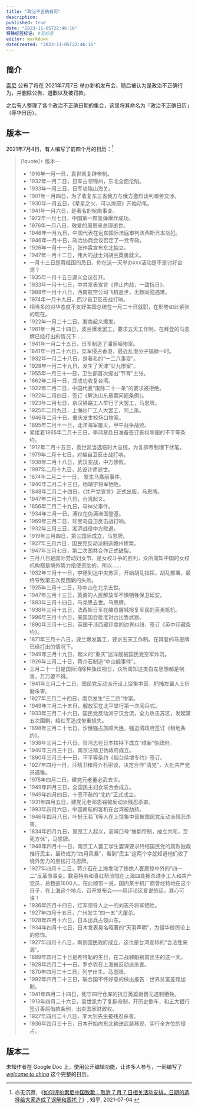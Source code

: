```yaml
---
title: "政治不正确日历"
description:
published: true
date: "2023-11-05T22:46:16"
特殊标签标记: #无标签
editor: markdown
dateCreated: "2023-11-05T22:46:16"
---
```


## 简介

[索尼](/company/Sony/index.md#2021年7月新品发布会) 公布了将在 2021年7月7日 举办新机发布会，随后被认为是政治不正确行为，并删除公告、道歉以及被罚款。

之后有人整理了各个政治不正确日期的集合，这里将其命名为「政治不正确日历」（<span class="heimu">辱华日历</span>）。

## 版本一

2021年7月4日，有人编写了前四个月的日历：[^vnb65]

[^vnb65]: 亦无沉寂, 《[如何评价索尼中国致歉：取消 7 月 7 日相关活动安排，日期的选择给大家造成了误解和困扰？](http://archive.today/2021.07.04-141258/https://www.zhihu.com/question/469292670/answer/1974980630)》, 知乎, 2021-07-04.

> [!quote]+ 版本一
>
> +   1916年一月一日，袁世凯复辟帝制。
> +   1932年一月二日，日军占领锦州，东北全面沦陷。
> +   1933年一月三日，日军攻陷山海关。
> +   1901年一月四日，为了收复东三省我方与俄方激烈谈判艰苦交涉。
> +   1930年一月五日，《星星之火，可以燎原》开始动笔。
> +   1941年一月六日，是著名的皖南事变。
> +   1972年一月七日，中国第一颗氢弹爆炸成功。
> +   1976年一月八日，敬爱的周恩来总理逝世。
> +   1946年一月九日，中国代表在远东国际法庭审判法西斯日本战犯。
> +   1946年一月十日，政治协商会议否定了一党专政。
> +   1926年一月十一日，张作霖宣布东北独立。
> +   1947年一月十二日，伟大的战士刘胡兰英勇就义。
> +   一月十三日是蒋经国的忌日，你在这一天举办xxx活动是不是讨好台湾？
> +   1935年一月十五日遵义会议召开。
> +   1933年一月十七日，中共发表宣言《停止内战，一致抗日》。
> +   1988年一月十八日，西南航空公司飞机逝世，无数同胞遇难。
> +   1974年一月十九日，西沙自卫反击战打响。
> +   相当多的对华态度不友好美国总统在一月二十日就职，在形势如此紧张的现在。
> +   1922年一月二十二日，湘南起义爆发。
> +   1981年一月二十四日，波兰爆发罢工，要求五天工作制。在拜登的马恩牌已经打出的情况下……
> +   1941年一月二十五日，日军制造了潘家峪惨案。
> +   1841年一月二十六日，英军侵占香港，最近乱港分子猖獗一时。
> +   1932年一月二十八日，是著名的“一二八事变”。
> +   1928年一月二十九日，发生了天津“廿九惨案”。
> +   1955年一月三十一日，卫生部首次提出“节育”主张。
> +   1662年二月一日，郑成功收复台湾。
> +   1922年二月二日，中国代表“废除二十一条”的要求被拒绝。
> +   1922年二月四日，签订《解决山东悬案问题条例》。
> +   1923年二月七日，京汉铁路工人举行了大罢工，马恩牌。
> +   1925年二月九日，上海纱厂工人大罢工，同上条。
> +   1946年二月十日，重庆发生校场口惨案。
> +   1895年二月十一日，北洋海军覆灭，甲午战争战败。
> +   紧接着1865年二月十三日，李鸿章赴日准备签订丧权辱国的不平等条约。
> +   1912年二月十五日，袁世凯当选临时大总统，为复辟帝制埋下伏笔。
> +   1979年二月十七日，对越自卫反击战打响。
> +   1938年二月十八日，武汉空战，中方惨败。
> +   1997年二月十九日，总设计师逝世。
> +   1874年二月二十一日， 发生马嘉丽事件。
> +   1940年二月二十三日，杨靖宇将军牺牲。
> +   1848年二月二十四日，《共产党宣言》正式出版，马恩牌。
> +   1947年二月二十八日，台湾起义。
> +   1856年二月二十九日，马神父事件。
> +   1934年三月一日，溥仪在伪满洲国登基。
> +   1969年三月二日，珍宝岛自卫反击战打响。
> +   1932年三月三日，淞沪战役中方败退。
> +   1919年三月四日，第三国际成立，马恩牌。
> +   1927年三月六日，国民党反动派制造赣州惨案。
> +   1947年三月七日，第二次国共合作正式破裂。
> +   三月八日是国际劳动妇女节，是女权斗争的胜利，众所周知中国的女权机构都是境外势力指使资助的，所以……
> +   1932年三月十一日，李德到达中央苏区，开始胡乱指挥，胡乱部署，最终导致第五次反围剿的失败。
> +   1925年三月十二日，孙中山在北京去世。
> +   1947年三月十三日，英勇的人民解放军不惧牺牲保卫延安。
> +   1883年三月十四日，马克思去世。马恩牌。
> +   1938年三月十五日，法西斯日军在滕县屠城报复军民的英勇抵抗。
> +   1996年三月十六日，美国国会批准对台出售武器。
> +   1890年三月十七日，英国干涉西藏印度的边界纠纷，签订《英中印藏条约》。
> +   1871年三月十八日，波兰爆发罢工，要求五天工作制。在拜登的马恩牌已经打出的情况下。
> +   1949年三月十九日，起义的“重庆”巡洋舰被国民党空军炸沉。
> +   1926年三月二十日，蒋介石制造“中山舰事件”。
> +   三月二十一日是国际消除种族歧视日，众所周知这类白左思想都是祸害，万万要不得。
> +   1941年三月二十二日，国民党反动派开设上饶集中营，抓捕左翼人士折磨杀害。
> +   1927年三月二十四日，南京发生“三二四”惨案。
> +   1949年三月二十五日，解放军在北平举行第一次阅兵式。
> +   1933年三月二十六日，国民党反动派宁汉合流，全力攻击苏区，发起第五次围剿，给红军造成惨重损失。
> +   1898年三月二十七日，沙俄强占旅顺大连，强迫清政府签订《租地条约》。
> +   1938年三月二十八日，梁鸿志在日本扶持下成立“维新”伪政府。
> +   1940年三月三十日，南京汪精卫伪政府成立。
> +   1890年三月三十一日，不平等条约《烟台续增专约》签订。
> +   1927年四月一日，汪精卫和蒋介石密谈，决定合作“清党”，大批共产党员遇难。
> +   1975年四月二日，建党元老董必武去世。
> +   1949年四月三日，全国民主妇女联合会成立。
> +   1949年四月四日，十恶不赦的“北约”正式成立。
> +   1931年四月五日，建党元老邓恩铭被反动派残忍杀害。
> +   1993年四月六日，中国南航的客机在台湾被劫持。
> +   1946年四月八日，叶挺王若飞等人在上饶集中营被国民党反动派残忍杀害。
> +   1834年四月九日，里昂工人起义，高喊口号“推翻帝制，成立共和，至死方休”，马恩牌。
> +   1948年四月十一日，南京工人罢工学生罢课要求终结国民党的腐败独裁推行民主，最终成为“四月风暴”，看到“民主”这两个字就知道他们收了境外势力的黑钱打马恩牌。
> +   1927年四月十二日，蒋介石在上海发动了惨绝人寰震惊中外的“四一二”反革命事变。数百特务和青红帮流氓在上海四处捕杀进步工人和共产党员，总数逾1600人。在此顺带一说，国内某手机厂商曾经特地在这个日子，在上海这个地点，召开发布会——用评论区爱说的话，其心可诛！
> +   1936年四月十四日，红军领导人之一的刘志丹将军牺牲。
> +   1927年四月十五日，广州发生“四一五”大屠杀。
> +   1928年四月十六日，日本出兵占领山东。
> +   1934年四月十七日，日本发表臭名昭著的“天羽声明”，为侵华做舆论上的修饰。
> +   1927年四月十八日，南京国民政府成立，这也是台湾宣称的“合法性来源”。
> +   1889年四月二十日是希特勒的生日，在二战罪魁祸首出生的这一天。
> +   1928年四月二十一日，罗亦农在上海被反动派杀害。
> +   1870年四月二十二日，列宁出生。马恩牌。
> +   1992年四月二十三日，联合国不怀好意的做出报告：世界贫富差距加剧。
> +   1941年四月二十四日，死守四行仓库的抗日英雄谢晋元遇刺牺牲。
> +   1913年四月二十六日，袁世凯为了复辟帝制，开历史倒车，和五大银行签订善后借款条例，出卖国家财政权。
> +   1927年四月二十八日，李大钊先生被残忍杀害。
> +   1936年四月三十日，日本开始向东北输送武装移民，实行全方位的侵占。

## 版本二

未知作者在 Google Doc 上，使用公开编辑功能，让许多人参与，一同编写了 [_welcome to china_][] 这个完整的日历。

[_welcome to china_]: https://docs.google.com/spreadsheets/d/17sLc3ZNhdlFY4S0DUBdLlizgfy9WrHOrX79YLWMNtDk/

